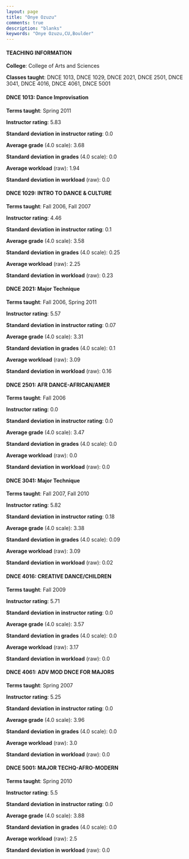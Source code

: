 ```yaml
---
layout: page
title: "Onye Ozuzu" 
comments: true
description: "blanks"
keywords: "Onye Ozuzu,CU,Boulder"
---
```

<head>
<script src="https://ajax.googleapis.com/ajax/libs/jquery/2.1.3/jquery.min.js"></script>
<script src="https://dl.dropboxusercontent.com/s/pc42nxpaw1ea4o9/highcharts.js?dl=0"></script>
<!-- <script src="../assets/js/highcharts.js"></script> -->
<style type="text/css">@font-face {
	font-family: "Bebas Neue";
	src: url(https://www.filehosting.org/file/details/544349/BebasNeue Regular.otf) format("opentype");
	}
	h1.Bebas { 
		font-family: "Bebas Neue", Verdana, Tahoma;
	}
</style>
</head>
	   
#### TEACHING INFORMATION

**College**: College of Arts and Sciences

**Classes taught**: DNCE 1013, DNCE 1029, DNCE 2021, DNCE 2501, DNCE 3041, DNCE 4016, DNCE 4061, DNCE 5001

#### DNCE 1013: Dance Improvisation

**Terms taught**: Spring 2011

**Instructor rating**: 5.83

**Standard deviation in instructor rating**: 0.0

**Average grade** (4.0 scale): 3.68

**Standard deviation in grades** (4.0 scale): 0.0

**Average workload** (raw): 1.94

**Standard deviation in workload** (raw): 0.0

#### DNCE 1029: INTRO TO DANCE & CULTURE

**Terms taught**: Fall 2006, Fall 2007

**Instructor rating**: 4.46

**Standard deviation in instructor rating**: 0.1

**Average grade** (4.0 scale): 3.58

**Standard deviation in grades** (4.0 scale): 0.25

**Average workload** (raw): 2.25

**Standard deviation in workload** (raw): 0.23

#### DNCE 2021: Major Technique

**Terms taught**: Fall 2006, Spring 2011

**Instructor rating**: 5.57

**Standard deviation in instructor rating**: 0.07

**Average grade** (4.0 scale): 3.31

**Standard deviation in grades** (4.0 scale): 0.1

**Average workload** (raw): 3.09

**Standard deviation in workload** (raw): 0.16

#### DNCE 2501: AFR DANCE-AFRICAN/AMER

**Terms taught**: Fall 2006

**Instructor rating**: 0.0

**Standard deviation in instructor rating**: 0.0

**Average grade** (4.0 scale): 3.47

**Standard deviation in grades** (4.0 scale): 0.0

**Average workload** (raw): 0.0

**Standard deviation in workload** (raw): 0.0

#### DNCE 3041: Major Technique

**Terms taught**: Fall 2007, Fall 2010

**Instructor rating**: 5.82

**Standard deviation in instructor rating**: 0.18

**Average grade** (4.0 scale): 3.38

**Standard deviation in grades** (4.0 scale): 0.09

**Average workload** (raw): 3.09

**Standard deviation in workload** (raw): 0.02

#### DNCE 4016: CREATIVE DANCE/CHILDREN

**Terms taught**: Fall 2009

**Instructor rating**: 5.71

**Standard deviation in instructor rating**: 0.0

**Average grade** (4.0 scale): 3.57

**Standard deviation in grades** (4.0 scale): 0.0

**Average workload** (raw): 3.17

**Standard deviation in workload** (raw): 0.0

#### DNCE 4061: ADV MOD DNCE FOR MAJORS

**Terms taught**: Spring 2007

**Instructor rating**: 5.25

**Standard deviation in instructor rating**: 0.0

**Average grade** (4.0 scale): 3.96

**Standard deviation in grades** (4.0 scale): 0.0

**Average workload** (raw): 3.0

**Standard deviation in workload** (raw): 0.0

#### DNCE 5001: MAJOR TECHQ-AFRO-MODERN

**Terms taught**: Spring 2010

**Instructor rating**: 5.5

**Standard deviation in instructor rating**: 0.0

**Average grade** (4.0 scale): 3.88

**Standard deviation in grades** (4.0 scale): 0.0

**Average workload** (raw): 2.5

**Standard deviation in workload** (raw): 0.0


